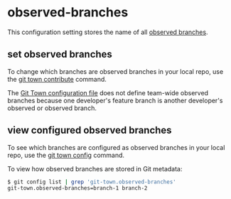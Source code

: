 # observed-branches

This configuration setting stores the name of all
[observed branches](../branch-types.md#observed-branches).

## set observed branches

To change which branches are observed branches in your local repo, use the
[git town contribute](../commands/contribute.md) command.

The [Git Town configuration file](../configuration-file.md) does not define
team-wide observed branches because one developer's feature branch is another
developer's observed or observed branch.

## view configured observed branches

To see which branches are configured as observed branches in your local repo,
use the [git town config](../commands/config.md) command.

To view how observed branches are stored in Git metadata:

```bash
$ git config list | grep 'git-town.observed-branches'
git-town.observed-branches=branch-1 branch-2
```
